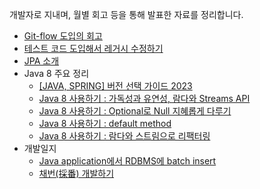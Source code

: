 개발자로 지내며, 월별 회고 등을 통해 발표한 자료를 정리합니다.

- [Git-flow 도입의 회고](git_flow/README.md)
- [테스트 코드 도입해서 레거시 수정하기](JUnit/README.md)
- [JPA 소개](hello_jpa/README.md)
- Java 8 주요 정리
   - [[JAVA, SPRING] 버전 선택 가이드 2023](https://kghworks.tistory.com/137)
   - [Java 8 사용하기 : 가독성과 유연성, 람다와 Streams API](https://kghworks.tistory.com/140)
   - [Java 8 사용하기 : Optional로 Null 지혜롭게 다루기](https://kghworks.tistory.com/141)
   - [Java 8 사용하기 : default method](https://kghworks.tistory.com/142)
   - [Java 8 사용하기 : 람다와 스트림으로 리팩터링](https://kghworks.tistory.com/145)
- 개발일지
  - [Java application에서 RDBMS에 batch insert](https://kghworks.tistory.com/144)
  - [채번(採番) 개발하기](https://kghworks.tistory.com/148)
